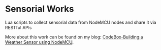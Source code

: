 # Sensorial Works
Lua scripts to collect sensorial data from NodeMCU nodes and share it via RESTful APIs

More about this work can be found on my blog: [CodeBox-Building a Weather Sensor using NodeMCU](http://pinho.icodebox.net/2015/06/building-weather-sensor-using-nodemcu.html).
